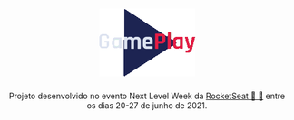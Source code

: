 <h1 align="center"><img alt="GamePlay" title="GamePlay" src="https://github.com/ericviinny/GamePlay/blob/main/assets/gameplay.png" style="max-width:100%;"></h1>
<p align="center">Projeto desenvolvido no evento Next Level Week da <a href="https://rocketseat">RocketSeat 🚀 💜</a> entre os dias 20-27 de junho de 2021.</p>
